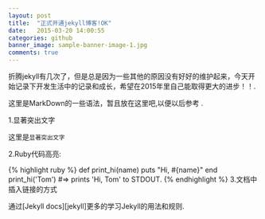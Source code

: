 ```yaml
---
layout: post
title:  "正式开通jekyll博客!OK"
date:   2015-03-20 14:00:55
categories: github
banner_image: sample-banner-image-1.jpg
comments: true
---
```

折腾jekyll有几次了，但是总是因为一些其他的原因没有好好的维护起来，今天开始记录下开发生活中的记录和成长，希望在2015年里自己能取得更大的进步！！.

这里是MarkDown的一些语法，暂且放在这里吧,以便以后参考 .

1.显著突出文字

这里是`显著突出文字`

2.Ruby代码高亮:

{% highlight ruby %}
def print_hi(name)
  puts "Hi, #{name}"
end
print_hi('Tom')
#=> prints 'Hi, Tom' to STDOUT.
{% endhighlight %}
3.文档中插入链接的方式

通过[Jekyll docs][jekyll]更多的学习Jekyll的用法和规则.

